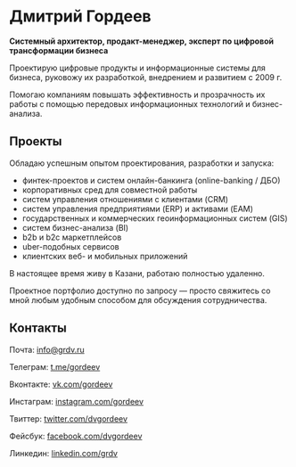 # Дмитрий Гордеев
**Системный архитектор, продакт-менеджер, эксперт по цифровой трансформации бизнеса**

Проектирую цифровые продукты и информационные системы для бизнеса, руковожу их разработкой, внедрением и развитием с 2009 г.

Помогаю компаниям повышать эффективность и прозрачность их работы с помощью передовых информационных технологий и бизнес-анализа.

## Проекты

Обладаю успешным опытом проектирования, разработки и запуска:
* финтек-проектов и систем онлайн-банкинга (online-banking / ДБО)
* корпоративных сред для совместной работы
* систем управления отношениями с клиентами (CRM)
* систем управления предприятиями (ERP) и активами (EAM)
* государственных и коммерческих геоинформационных систем (GIS)
* систем бизнес-анализа (BI)
* b2b и b2c маркетплейсов
* uber-подобных сервисов
* клиентских веб- и мобильных приложений

В настоящее время живу в Казани, работаю полностью удаленно.

Проектное портфолио доступно по запросу — просто свяжитесь со мной любым удобным способом для обсуждения сотрудничества.

## Контакты

Почта: [info@grdv.ru](info@grdv.ru)

Телеграм: [t.me/gordeev](https://t.me/gordeev)

Вконтакте: [vk.com/gordeev](https://vk.com/gordeev)

Инстаграм: [instagram.com/gordeev](https://instagram.com/gordeev)

Твиттер: [twitter.com/dvgordeev](https://twitter.com/dvgordeev)

Фейсбук: [facebook.com/dvgordeev](https://facebook.com/dvgordeev)

Линкедин: [linkedin.com/grdv](https://linkedin.com/grdv)
